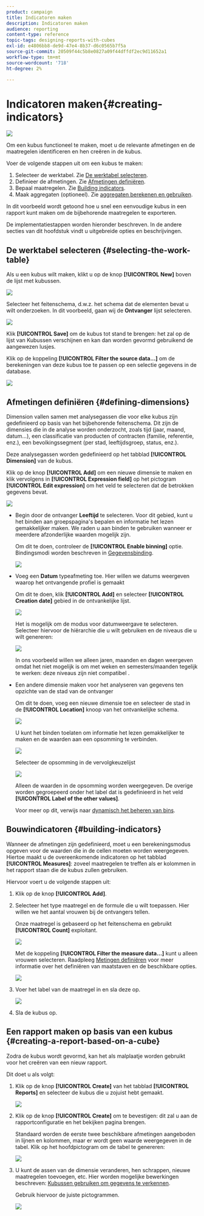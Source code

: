 ```yaml
---
product: campaign
title: Indicatoren maken
description: Indicatoren maken
audience: reporting
content-type: reference
topic-tags: designing-reports-with-cubes
exl-id: e4806bb8-de9d-47e4-8b37-d6c0565b7f5a
source-git-commit: 20509f44c5b8e0827a09f44dffdf2ec9d11652a1
workflow-type: tm+mt
source-wordcount: '718'
ht-degree: 2%

---
```


# Indicatoren maken{#creating-indicators}

![](../../assets/common.svg)

Om een kubus functioneel te maken, moet u de relevante afmetingen en de maatregelen identificeren en hen creëren in de kubus.

Voer de volgende stappen uit om een kubus te maken:

1. Selecteer de werktabel. Zie [De werktabel selecteren](#selecting-the-work-table).
1. Definieer de afmetingen. Zie [Afmetingen definiëren](#defining-dimensions).
1. Bepaal maatregelen. Zie [Building indicators](#building-indicators).
1. Maak aggregaten (optioneel). Zie [aggregaten berekenen en gebruiken](../../reporting/using/concepts-and-methodology.md#calculating-and-using-aggregates).

In dit voorbeeld wordt getoond hoe u snel een eenvoudige kubus in een rapport kunt maken om de bijbehorende maatregelen te exporteren.

De implementatiestappen worden hieronder beschreven. In de andere secties van dit hoofdstuk vindt u uitgebreide opties en beschrijvingen.

## De werktabel selecteren {#selecting-the-work-table}

Als u een kubus wilt maken, klikt u op de knop **[!UICONTROL New]** boven de lijst met kubussen.

![](assets/s_advuser_cube_create.png)

Selecteer het feitenschema, d.w.z. het schema dat de elementen bevat u wilt onderzoeken. In dit voorbeeld, gaan wij de **Ontvanger** lijst selecteren.

![](assets/s_advuser_cube_wz_02.png)

Klik **[!UICONTROL Save]** om de kubus tot stand te brengen: het zal op de lijst van Kubussen verschijnen en kan dan worden gevormd gebruikend de aangewezen lusjes.

Klik op de koppeling **[!UICONTROL Filter the source data...]** om de berekeningen van deze kubus toe te passen op een selectie gegevens in de database.

![](assets/s_advuser_cube_wz_03.png)

## Afmetingen definiëren {#defining-dimensions}

Dimension vallen samen met analysegassen die voor elke kubus zijn gedefinieerd op basis van het bijbehorende feitenschema. Dit zijn de dimensies die in de analyse worden onderzocht, zoals tijd (jaar, maand, datum...), een classificatie van producten of contracten (familie, referentie, enz.), een bevolkingssegment (per stad, leeftijdsgroep, status, enz.).

Deze analysegassen worden gedefinieerd op het tabblad **[!UICONTROL Dimension]** van de kubus.

Klik op de knop **[!UICONTROL Add]** om een nieuwe dimensie te maken en klik vervolgens in **[!UICONTROL Expression field]** op het pictogram **[!UICONTROL Edit expression]** om het veld te selecteren dat de betrokken gegevens bevat.

![](assets/s_advuser_cube_wz_04.png)

* Begin door de ontvanger **Leeftijd** te selecteren. Voor dit gebied, kunt u het binden aan groepspagina&#39;s bepalen en informatie het lezen gemakkelijker maken. We raden u aan binden te gebruiken wanneer er meerdere afzonderlijke waarden mogelijk zijn.

   Om dit te doen, controleer de **[!UICONTROL Enable binning]** optie. Bindingsmodi worden beschreven in [Gegevensbinding](../../reporting/using/concepts-and-methodology.md#data-binning).

   ![](assets/s_advuser_cube_wz_05.png)

* Voeg een **Datum** typeafmeting toe. Hier willen we datums weergeven waarop het ontvangende profiel is gemaakt

   Om dit te doen, klik **[!UICONTROL Add]** en selecteer **[!UICONTROL Creation date]** gebied in de ontvankelijke lijst.

   ![](assets/s_advuser_cube_wz_06.png)

   Het is mogelijk om de modus voor datumweergave te selecteren. Selecteer hiervoor de hiërarchie die u wilt gebruiken en de niveaus die u wilt genereren:

   ![](assets/s_advuser_cube_wz_07.png)

   In ons voorbeeld willen we alleen jaren, maanden en dagen weergeven omdat het niet mogelijk is om met weken en semesters/maanden tegelijk te werken: deze niveaus zijn niet compatibel .

* Een andere dimensie maken voor het analyseren van gegevens ten opzichte van de stad van de ontvanger

   Om dit te doen, voeg een nieuwe dimensie toe en selecteer de stad in de **[!UICONTROL Location]** knoop van het ontvankelijke schema.

   ![](assets/s_advuser_cube_wz_08.png)

   U kunt het binden toelaten om informatie het lezen gemakkelijker te maken en de waarden aan een opsomming te verbinden.

   ![](assets/s_advuser_cube_wz_09.png)

   Selecteer de opsomming in de vervolgkeuzelijst

   ![](assets/s_advuser_cube_wz_10.png)

   Alleen de waarden in de opsomming worden weergegeven. De overige worden gegroepeerd onder het label dat is gedefinieerd in het veld **[!UICONTROL Label of the other values]**.

   Voor meer op dit, verwijs naar [dynamisch het beheren van bins](../../reporting/using/concepts-and-methodology.md#dynamically-managing-bins).

## Bouwindicatoren {#building-indicators}

Wanneer de afmetingen zijn gedefinieerd, moet u een berekeningsmodus opgeven voor de waarden die in de cellen moeten worden weergegeven. Hiertoe maakt u de overeenkomende indicatoren op het tabblad **[!UICONTROL Measures]**: zoveel maatregelen te treffen als er kolommen in het rapport staan die de kubus zullen gebruiken.

Hiervoor voert u de volgende stappen uit:

1. Klik op de knop **[!UICONTROL Add]**.
1. Selecteer het type maatregel en de formule die u wilt toepassen. Hier willen we het aantal vrouwen bij de ontvangers tellen.

   Onze maatregel is gebaseerd op het feitenschema en gebruikt **[!UICONTROL Count]** exploitant.

   ![](assets/s_advuser_cube_wz_11.png)

   Met de koppeling **[!UICONTROL Filter the measure data...]** kunt u alleen vrouwen selecteren. Raadpleeg [Metingen definiëren](../../reporting/using/concepts-and-methodology.md#defining-measures) voor meer informatie over het definiëren van maatstaven en de beschikbare opties.

   ![](assets/s_advuser_cube_wz_12.png)

1. Voer het label van de maatregel in en sla deze op.

   ![](assets/s_advuser_cube_wz_13.png)

1. Sla de kubus op.

## Een rapport maken op basis van een kubus {#creating-a-report-based-on-a-cube}

Zodra de kubus wordt gevormd, kan het als malplaatje worden gebruikt voor het creëren van een nieuw rapport.

Dit doet u als volgt:

1. Klik op de knop **[!UICONTROL Create]** van het tabblad **[!UICONTROL Reports]** en selecteer de kubus die u zojuist hebt gemaakt.

   ![](assets/s_advuser_cube_wz_14.png)

1. Klik op de knop **[!UICONTROL Create]** om te bevestigen: dit zal u aan de rapportconfiguratie en het bekijken pagina brengen.

   Standaard worden de eerste twee beschikbare afmetingen aangeboden in lijnen en kolommen, maar er wordt geen waarde weergegeven in de tabel. Klik op het hoofdpictogram om de tabel te genereren:

   ![](assets/s_advuser_cube_wz_15.png)

1. U kunt de assen van de dimensie veranderen, hen schrappen, nieuwe maatregelen toevoegen, etc. Hier worden mogelijke bewerkingen beschreven: [Kubussen gebruiken om gegevens te verkennen](../../reporting/using/using-cubes-to-explore-data.md).

   Gebruik hiervoor de juiste pictogrammen.

   ![](assets/s_advuser_cube_wz_16.png)
